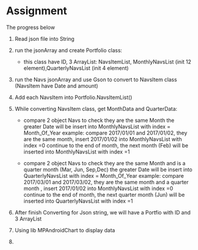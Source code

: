 # Assignment

The progress below
1. Read json file into String

2. run the jsonArray and create Portfolio class: 
    - this class have ID, 3 ArrayList: NavsItemList, MonthlyNavsList (init 12 element),QuarterlyNavsList (init 4 element)
    
3. run the Navs jsonArray and use Gson to convert to NavsItem class (NavsItem have Date and amount)

4. Add each NavsItem into Portfolio.NavsItemList()

5. While converting NavsItem class, get MonthData and QuarterData:
    - compare 2 object Navs to check they are the same Month 
      the greater Date will be insert into MonthlyNavsList with index = Month_Of_Year
      example: compare 2017/01/01 and 2017/01/02, they are the same month, insert 2017/01/02 into MonthlyNavsList with index =0
               continue to the end of month, the next month (Feb) will be inserted into MonthlyNavsList with index =1
      
    - compare 2 object Navs to check they are the same Month and is a quarter month (Mar, Jun, Sep,Dec)
      the greater Date will be insert into QuarterlyNavsList with index = Month_Of_Year
      example: compare 2017/03/01 and 2017/03/02, they are the same month and a quarter month
              , insert 2017/01/02 into MonthlyNavsList with index =0
              continue to the end of month, the next quarter month (Jun) will be inserted into QuarterlyNavsList with index =1
              
 6. After finish Converting for Json string, we will have a Portfio with ID and 3 ArrayList
 
 7. Using lib MPAndroidChart to display data
 
 8.
 
